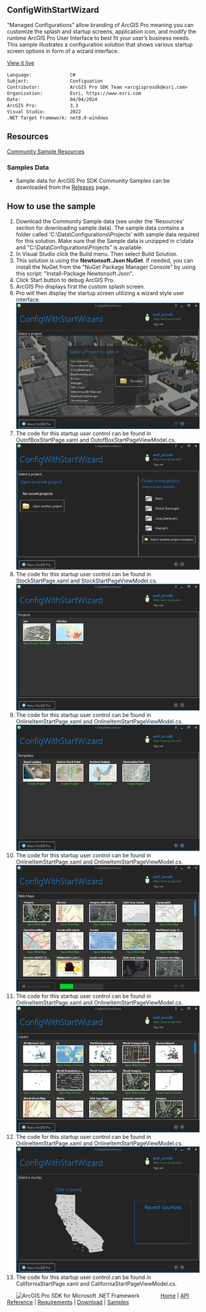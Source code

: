 ## ConfigWithStartWizard

<!-- TODO: Write a brief abstract explaining this sample -->
"Managed Configurations" allow branding of ArcGIS Pro meaning you can customize the splash and startup screens, application icon, and modify the runtime ArcGIS Pro User Interface to best fit your user’s business needs.  This sample illustrates a configuration solution that shows various startup screen options in form of a wizard interface.    
  


<a href="https://pro.arcgis.com/en/pro-app/sdk/" target="_blank">View it live</a>

<!-- TODO: Fill this section below with metadata about this sample-->
```
Language:              C#
Subject:               Configuation
Contributor:           ArcGIS Pro SDK Team <arcgisprosdk@esri.com>
Organization:          Esri, https://www.esri.com
Date:                  04/04/2024
ArcGIS Pro:            3.3
Visual Studio:         2022
.NET Target Framework: net8.0-windows
```

## Resources

[Community Sample Resources](https://github.com/Esri/arcgis-pro-sdk-community-samples#resources)

### Samples Data

* Sample data for ArcGIS Pro SDK Community Samples can be downloaded from the [Releases](https://github.com/Esri/arcgis-pro-sdk-community-samples/releases) page.  

## How to use the sample
<!-- TODO: Explain how this sample can be used. To use images in this section, create the image file in your sample project's screenshots folder. Use relative url to link to this image using this syntax: ![My sample Image](FacePage/SampleImage.png) -->
1. Download the Community Sample data (see under the 'Resources' section for downloading sample data).  The sample data contains a folder called 'C:\Data\Configurations\Projects' with sample data required for this solution.  Make sure that the Sample data is unzipped in c:\data and "C:\Data\Configurations\Projects" is available.
2. In Visual Studio click the Build menu. Then select Build Solution.  
3. This solution is using the **Newtonsoft.Json NuGet**.  If needed, you can install the NuGet from the "NuGet Package Manager Console" by using this script: "Install-Package Newtonsoft.Json".  
4. Click Start button to debug ArcGIS Pro.  
5. ArcGIS Pro displays first the custom splash screen.  
6. Pro will then display the startup screen utilizing a wizard style user interface.  
![UI](Screenshots/Startup1.png)  
7. The code for this startup user control can be found in OutofBoxStartPage.xaml and OutofBoxStartPageViewModel.cs.  
![UI](Screenshots/Startup2.png)  
8. The code for this startup user control can be found in StockStartPage.xaml and StockStartPageViewModel.cs.  
![UI](Screenshots/Startup3.png)  
9. The code for this startup user control can be found in OnlineItemStartPage.xaml and OnlineItemStartPageViewModel.cs.  
![UI](Screenshots/Startup4.png)  
10. The code for this startup user control can be found in OnlineItemStartPage.xaml and OnlineItemStartPageViewModel.cs.  
![UI](Screenshots/Startup5.png)  
11. The code for this startup user control can be found in OnlineItemStartPage.xaml and OnlineItemStartPageViewModel.cs.  
![UI](Screenshots/Startup6.png)  
12. The code for this startup user control can be found in OnlineItemStartPage.xaml and OnlineItemStartPageViewModel.cs.  
![UI](Screenshots/Startup7.png)  
13. The code for this startup user control can be found in CaliforniaStartPage.xaml and CaliforniaStartPageViewModel.cs.  
  

<!-- End -->

&nbsp;&nbsp;&nbsp;&nbsp;&nbsp;&nbsp;<img src="https://esri.github.io/arcgis-pro-sdk/images/ArcGISPro.png"  alt="ArcGIS Pro SDK for Microsoft .NET Framework" height = "20" width = "20" align="top"  >
&nbsp;&nbsp;&nbsp;&nbsp;&nbsp;&nbsp;&nbsp;&nbsp;&nbsp;&nbsp;&nbsp;&nbsp;
[Home](https://github.com/Esri/arcgis-pro-sdk/wiki) | <a href="https://pro.arcgis.com/en/pro-app/latest/sdk/api-reference" target="_blank">API Reference</a> | [Requirements](https://github.com/Esri/arcgis-pro-sdk/wiki#requirements) | [Download](https://github.com/Esri/arcgis-pro-sdk/wiki#installing-arcgis-pro-sdk-for-net) | <a href="https://github.com/esri/arcgis-pro-sdk-community-samples" target="_blank">Samples</a>
